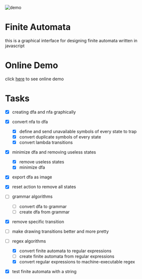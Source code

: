 ![demo](demo.png 'demo')

# Finite Automata

this is a graphical interface for designing finite automata written in javascript

# Online Demo

click [here](https://amirkabiri.github.io/finite-automata/index.html) to see online demo

# Tasks

-   [x] creating dfa and nfa graphically
-   [x] convert nfa to dfa
    -   [x] define and send unavailable symbols of every state to trap
    -   [x] convert duplicate symbols of every state
    -   [x] convert lambda transitions
-   [x] minimize dfa and removing useless states
    -   [x] remove useless states
    -   [x] minimize dfa
-   [x] export dfa as image
-   [x] reset action to remove all states
-   [ ] grammar algorithms
    -   [ ] convert dfa to grammar
    -   [ ] create dfa from grammar
-   [x] remove specific transition
-   [ ] make drawing transitions better and more pretty
-   [ ] regex algorithms
    -   [x] convert finite automata to regular expressions
    -   [ ] create finite automata from regular expressions
    -   [x] convert regular expressions to machine-executable regex
-   [x] test finite automata with a string

